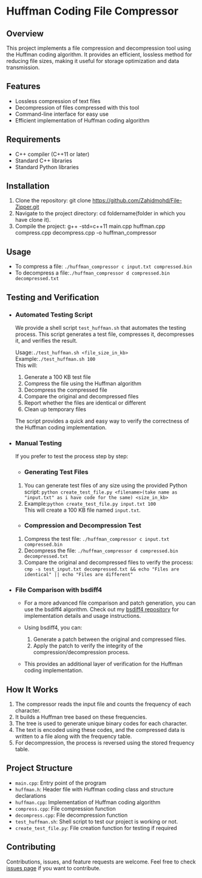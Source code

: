 # Huffman Coding File Compressor

## Overview
This project implements a file compression and decompression tool using the Huffman coding algorithm. It provides an efficient, lossless method for reducing file sizes, making it useful for storage optimization and data transmission.

## Features
- Lossless compression of text files
- Decompression of files compressed with this tool
- Command-line interface for easy use
- Efficient implementation of Huffman coding algorithm

## Requirements
- C++ compiler (C++11 or later)
- Standard C++ libraries
- Standard Python libraries

## Installation
1. Clone the repository: 
git clone https://github.com/Zahidmohd/File-Zipper.git
2. Navigate to the project directory: cd foldername(folder in which you have clone it).
3. Compile the project: g++ -std=c++11 main.cpp huffman.cpp compress.cpp decompress.cpp -o huffman_compressor
## Usage
- To compress a file: `./huffman_compressor c input.txt compressed.bin`
- To decompress a file:`./huffman_compressor d compressed.bin decompressed.txt`
## Testing and Verification

- ### Automated Testing Script

   We provide a shell script `test_huffman.sh` that automates the testing process. This script generates a test file, compresses it, decompresses it, and verifies the result.

  Usage:`./test_huffman.sh <file_size_in_kb>`  
  Example:`./test_huffman.sh 100`  
  This will:
  1. Generate a 100 KB test file
  2. Compress the file using the Huffman algorithm
  3. Decompress the compressed file
  4. Compare the original and decompressed files
  5. Report whether the files are identical or different
  6. Clean up temporary files

   The script provides a quick and easy way to verify the correctness of the Huffman coding implementation.

- ### Manual Testing

  If you prefer to test the process step by step:


  - ### Generating Test Files
  1. You can generate test files of any size using the provided Python script: `python create_test_file.py <filename>(take name as "input.txt" as i have code for the same) <size_in_kb>`
  2. Example:`python create_test_file.py input.txt 100`  
This will create a 100 KB file named `input.txt`.

  - ### Compression and Decompression Test

  1. Compress the test file:
  `./huffman_compressor c input.txt compressed.bin`
  2. Decompress the file:
  `./huffman_compressor d compressed.bin decompressed.txt`
  3. Compare the original and decompressed files to verify the process:
  `cmp -s test_input.txt decompressed.txt && echo "Files are identical" || echo "Files are different"`

- ### File Comparison with bsdiff4

  - For a more advanced file comparison and patch generation, you can use the bsdiff4 algorithm. Check out my [bsdiff4 repository](https://github.com/Zahidmohd/bsdiff4) for implementation details and usage instructions.

  - Using bsdiff4, you can:
    1.  Generate a patch between the original and compressed files.
    2.  Apply the patch to verify the integrity of the compression/decompression process.

  - This provides an additional layer of verification for the Huffman coding implementation.
## How It Works
1. The compressor reads the input file and counts the frequency of each character.
2. It builds a Huffman tree based on these frequencies.
3. The tree is used to generate unique binary codes for each character.
4. The text is encoded using these codes, and the compressed data is written to a file along with the frequency table.
5. For decompression, the process is reversed using the stored frequency table.

## Project Structure
- `main.cpp`: Entry point of the program
- `huffman.h`: Header file with Huffman coding class and structure declarations
- `huffman.cpp`: Implementation of Huffman coding algorithm
- `compress.cpp`: File compression function
- `decompress.cpp`: File decompression function
- `test_huffman.sh`: Shell script to test our project is working or not.
- `create_test_file.py`: File creation function for testing if required


## Contributing
Contributions, issues, and feature requests are welcome. Feel free to check [issues page](https://github.com/Zahidmohd/File-Zipper/issues) if you want to contribute.


